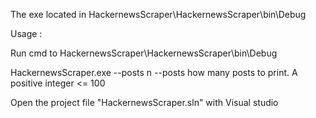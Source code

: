 The exe located in HackernewsScraper\HackernewsScraper\bin\Debug

Usage : 

Run cmd to HackernewsScraper\HackernewsScraper\bin\Debug

HackernewsScraper.exe --posts n
--posts how many posts to print. A positive integer <= 100

Open the project file "HackernewsScraper.sln" with Visual studio